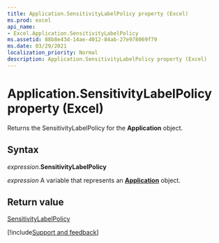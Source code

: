 ```yaml
---
title: Application.SensitivityLabelPolicy property (Excel)
ms.prod: excel
api_name:
- Excel.Application.SensitivityLabelPolicy
ms.assetid: 88b8e43d-14ae-4012-84ab-27e978069f79
ms.date: 03/29/2021
localization_priority: Normal
description: Application.SensitivityLabelPolicy property (Excel)
---
```



# Application.SensitivityLabelPolicy property (Excel)

Returns the SensitivityLabelPolicy for the **Application** object.


## Syntax

_expression_.**SensitivityLabelPolicy**

_expression_ A variable that represents an **[Application](Excel.Application(object).md)** object.


## Return value

[SensitivityLabelPolicy](Office.SensitivityLabelPolicy.md)



[!include[Support and feedback](~/includes/feedback-boilerplate.md)]

